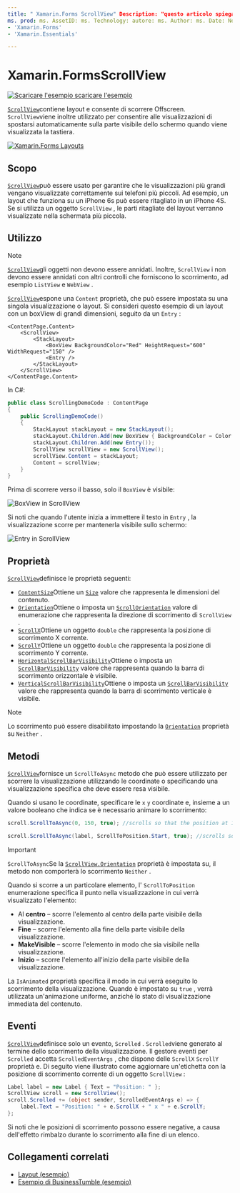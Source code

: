 ```yaml
---
title: " Xamarin.Forms ScrollView" Description: "questo articolo spiega come usare la Xamarin.Forms classe ScrollView per presentare i layout che non possono essere inseriti in una sola schermata e con contenuto che fa spazio per la tastiera".
ms. prod: ms. AssetID: ms. Technology: autore: ms. Author: ms. Date: No-loc:
- 'Xamarin.Forms'
- 'Xamarin.Essentials'

---
```


# <a name="xamarinforms-scrollview"></a>Xamarin.FormsScrollView

[![Scaricare ](~/media/shared/download.png) l'esempio scaricare l'esempio](https://docs.microsoft.com/samples/xamarin/xamarin-forms-samples/userinterface-layout)

[`ScrollView`](xref:Xamarin.Forms.ScrollView)contiene layout e consente di scorrere Offscreen. `ScrollView`viene inoltre utilizzato per consentire alle visualizzazioni di spostarsi automaticamente sulla parte visibile dello schermo quando viene visualizzata la tastiera.

[![](scroll-view-images/layouts-sml.png "Xamarin.Forms Layouts")](scroll-view-images/layouts.png#lightbox "Xamarin.Forms Layouts")

## <a name="purpose"></a>Scopo

[`ScrollView`](xref:Xamarin.Forms.ScrollView)può essere usato per garantire che le visualizzazioni più grandi vengano visualizzate correttamente sui telefoni più piccoli. Ad esempio, un layout che funziona su un iPhone 6s può essere ritagliato in un iPhone 4S. Se si utilizza un oggetto `ScrollView` , le parti ritagliate del layout verranno visualizzate nella schermata più piccola.

## <a name="usage"></a>Utilizzo

> [!NOTE]
> [`ScrollView`](xref:Xamarin.Forms.ScrollView)gli oggetti non devono essere annidati. Inoltre, `ScrollView` i non devono essere annidati con altri controlli che forniscono lo scorrimento, ad esempio `ListView` e `WebView` .

[`ScrollView`](xref:Xamarin.Forms.ScrollView)espone una `Content` proprietà, che può essere impostata su una singola visualizzazione o layout. Si consideri questo esempio di un layout con un boxView di grandi dimensioni, seguito da un `Entry` :

```xaml
<ContentPage.Content>
    <ScrollView>
        <StackLayout>
            <BoxView BackgroundColor="Red" HeightRequest="600" WidthRequest="150" />
            <Entry />
        </StackLayout>
    </ScrollView>
</ContentPage.Content>
```

In C#:

```csharp
public class ScrollingDemoCode : ContentPage
{
    public ScrollingDemoCode()
    {
        StackLayout stackLayout = new StackLayout();
        stackLayout.Children.Add(new BoxView { BackgroundColor = Color.Red, HeightRequest = 600, WidthRequest = 150 });
        stackLayout.Children.Add(new Entry());
        ScrollView scrollView = new ScrollView();
        scrollView.Content = stackLayout;
        Content = scrollView;
    }
}
```

Prima di scorrere verso il basso, solo il `BoxView` è visibile:

![](scroll-view-images/scroll-start.png "BoxView in ScrollView")

Si noti che quando l'utente inizia a immettere il testo in `Entry` , la visualizzazione scorre per mantenerla visibile sullo schermo:

![](scroll-view-images/scroll-end.png "Entry in ScrollView")

## <a name="properties"></a>Proprietà

[`ScrollView`](xref:Xamarin.Forms.ScrollView)definisce le proprietà seguenti:

- [`ContentSize`](xref:Xamarin.Forms.ScrollView.ContentSizeProperty)Ottiene un [`Size`](xref:Xamarin.Forms.Size) valore che rappresenta le dimensioni del contenuto.
- [`Orientation`](xref:Xamarin.Forms.ScrollView.OrientationProperty)Ottiene o imposta un [`ScrollOrientation`](xref:Xamarin.Forms.ScrollOrientation) valore di enumerazione che rappresenta la direzione di scorrimento di `ScrollView` .
- [`ScrollX`](xref:Xamarin.Forms.ScrollView.ScrollXProperty)Ottiene un oggetto `double` che rappresenta la posizione di scorrimento X corrente.
- [`ScrollY`](xref:Xamarin.Forms.ScrollView.ScrollYProperty)Ottiene un oggetto `double` che rappresenta la posizione di scorrimento Y corrente.
- [`HorizontalScrollBarVisibility`](xref:Xamarin.Forms.ScrollView.HorizontalScrollBarVisibilityProperty)Ottiene o imposta un [`ScrollBarVisibility`](xref:Xamarin.Forms.ScrollBarVisibility) valore che rappresenta quando la barra di scorrimento orizzontale è visibile.
- [`VerticalScrollBarVisibility`](xref:Xamarin.Forms.ScrollView.VerticalScrollBarVisibilityProperty)Ottiene o imposta un [`ScrollBarVisibility`](xref:Xamarin.Forms.ScrollBarVisibility) valore che rappresenta quando la barra di scorrimento verticale è visibile.

> [!NOTE]
> Lo scorrimento può essere disabilitato impostando la [`Orientation`](xref:Xamarin.Forms.ScrollView.OrientationProperty) proprietà su `Neither` .

## <a name="methods"></a>Metodi

[`ScrollView`](xref:Xamarin.Forms.ScrollView)fornisce un `ScrollToAsync` metodo che può essere utilizzato per scorrere la visualizzazione utilizzando le coordinate o specificando una visualizzazione specifica che deve essere resa visibile.

Quando si usano le coordinate, specificare le `x` `y` coordinate e, insieme a un valore booleano che indica se è necessario animare lo scorrimento:

```csharp
scroll.ScrollToAsync(0, 150, true); //scrolls so that the position at 150px from the top is visible

scroll.ScrollToAsync(label, ScrollToPosition.Start, true); //scrolls so that the label is at the start of the list
```

> [!IMPORTANT]
> `ScrollToAsync`Se la [`ScrollView.Orientation`](xref:Xamarin.Forms.ScrollView.OrientationProperty) proprietà è impostata su, il metodo non comporterà lo scorrimento `Neither` .

Quando si scorre a un particolare elemento, l' `ScrollToPosition` enumerazione specifica il punto nella visualizzazione in cui verrà visualizzato l'elemento:

- Al **centro** &ndash; scorre l'elemento al centro della parte visibile della visualizzazione.
- **Fine** &ndash; scorre l'elemento alla fine della parte visibile della visualizzazione.
- **MakeVisible** &ndash; scorre l'elemento in modo che sia visibile nella visualizzazione.
- **Inizio** &ndash; scorre l'elemento all'inizio della parte visibile della visualizzazione.

La `IsAnimated` proprietà specifica il modo in cui verrà eseguito lo scorrimento della visualizzazione. Quando è impostato su `true` , verrà utilizzata un'animazione uniforme, anziché lo stato di visualizzazione immediata del contenuto.

## <a name="events"></a>Eventi

[`ScrollView`](xref:Xamarin.Forms.ScrollView)definisce solo un evento, `Scrolled` . `Scrolled`viene generato al termine dello scorrimento della visualizzazione. Il gestore eventi per `Scrolled` accetta `ScrolledEventArgs` , che dispone delle `ScrollX` `ScrollY` proprietà e. Di seguito viene illustrato come aggiornare un'etichetta con la posizione di scorrimento corrente di un oggetto `ScrollView` :

```csharp
Label label = new Label { Text = "Position: " };
ScrollView scroll = new ScrollView();
scroll.Scrolled += (object sender, ScrolledEventArgs e) => {
    label.Text = "Position: " + e.ScrollX + " x " + e.ScrollY;
};
```

Si noti che le posizioni di scorrimento possono essere negative, a causa dell'effetto rimbalzo durante lo scorrimento alla fine di un elenco.

## <a name="related-links"></a>Collegamenti correlati

- [Layout (esempio)](https://docs.microsoft.com/samples/xamarin/xamarin-forms-samples/userinterface-layout)
- [Esempio di BusinessTumble (esempio)](https://docs.microsoft.com/samples/xamarin/xamarin-forms-samples/userinterface-businesstumble)
